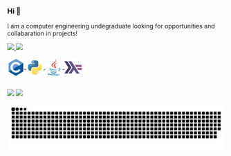 ### Hi 👋
I am a computer engineering undegraduate looking for opportunities and collabaration in projects!

<div>
  <a href="https://github.com/MauricioMucci">
  <img height="180em" src="https://github-readme-stats.vercel.app/api?username=MauricioMucci&show_icons=true&theme=midnight-purple&include_all_commits=true&count_private=true&border_radius=15"/>
  <img height="180" src="https://github-readme-stats.vercel.app/api/top-langs/?username=MauricioMucci&layout=compact&theme=midnight-purple&count_private=true&border_radius=15"/>
</div>

<div style="display: inline_block"><br>
  <img align="center" alt="C" height="40" width="40" src="https://raw.githubusercontent.com/devicons/devicon/master/icons/c/c-original.svg">
  <img align="center" alt="Python" height="40" width="40" src="https://raw.githubusercontent.com/devicons/devicon/master/icons/python/python-original.svg">
  <img align="center" alt="Java" height="40" width="40" src="https://raw.githubusercontent.com/devicons/devicon/master/icons/java/java-original.svg">
  <img align="center" alt="Haskell" height="40" width="40" src="https://raw.githubusercontent.com/devicons/devicon/master/icons/haskell/haskell-original.svg">
  
  ##
  
<div>
  <a href="https://www.linkedin.com/in/mauricio-mucci-227b16196/" target="_blank"><img src="https://img.shields.io/badge/-LinkedIn-%230077B5?style=for-the-badge&logo=linkedin&logoColor=white" target="_blank"></a> 
  <a href = "mailto:mauriciocarvalhomucci@gmail.com"><img src="https://img.shields.io/badge/Gmail-D14836?style=for-the-badge&logo=gmail&logoColor=white" target="_blank"></a>
  
  ![Snake animation](https://github.com/MauricioMucci/MauricioMucci/blob/output/github-contribution-grid-snake.svg)
</div>
  
<!--
**MauricioMucci/MauricioMucci** is a ✨ _special_ ✨ repository because its `README.md` (this file) appears on your GitHub profile.

Here are some ideas to get you started:

- 🔭 I’m currently working on ...
- 🌱 I’m currently learning ...
- 👯 I’m looking to collaborate on ...
- 🤔 I’m looking for help with ...
- 💬 Ask me about ...
- 📫 How to reach me: ...
- 😄 Pronouns: ...
- ⚡ Fun fact: ...
-->
